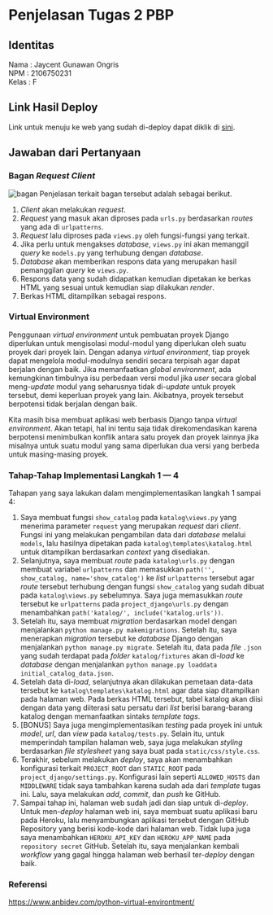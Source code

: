 # Penjelasan Tugas 2 PBP

## Identitas
Nama    : Jaycent Gunawan Ongris<br>
NPM     : 2106750231<br>
Kelas   : F

## Link Hasil Deploy
Link untuk menuju ke web yang sudah di-deploy dapat diklik di [sini](https://tugas-pbp-2.herokuapp.com/katalog/).

## Jawaban dari Pertanyaan
### Bagan *Request Client*
![bagan](https://user-images.githubusercontent.com/88029772/189681692-6527e06e-05f8-490f-86f6-c6c076742bd2.png)
Penjelasan terkait bagan tersebut adalah sebagai berikut.
1. *Client* akan melakukan *request*.
2. *Request* yang masuk akan diproses pada `urls.py` berdasarkan *routes* yang ada di `urlpatterns`.
3. *Request* lalu diproses pada `views.py` oleh fungsi-fungsi yang terkait.
4. Jika perlu untuk mengakses *database*, `views.py` ini akan memanggil *query* ke `models.py` yang terhubung dengan *database*.
5. *Database* akan memberikan respons data yang merupakan hasil pemanggilan *query* ke `views.py`.
6. Respons data yang sudah didapatkan kemudian dipetakan ke berkas HTML yang sesuai untuk kemudian siap dilakukan *render*.
7. Berkas HTML ditampilkan sebagai respons.

### Virtual Environment
Penggunaan *virtual environment* untuk pembuatan proyek Django diperlukan untuk mengisolasi modul-modul yang diperlukan oleh suatu proyek dari proyek lain. Dengan adanya *virtual environment*, tiap proyek dapat mengelola modul-modulnya sendiri secara terpisah agar dapat berjalan dengan baik. Jika memanfaatkan *global environment*, ada kemungkinan timbulnya isu perbedaan versi modul jika *user* secara global meng-*update* modul yang seharusnya tidak di-*update* untuk proyek tersebut, demi keperluan proyek yang lain. Akibatnya, proyek tersebut berpotensi tidak berjalan dengan baik.<br>

Kita masih bisa membuat aplikasi web berbasis Django tanpa *virtual environment*. Akan tetapi, hal ini tentu saja tidak direkomendasikan karena berpotensi menimbulkan konflik antara satu proyek dan proyek lainnya jika misalnya untuk suatu modul yang sama diperlukan dua versi yang berbeda untuk masing-masing proyek.

### Tahap-Tahap Implementasi Langkah 1 — 4
Tahapan yang saya lakukan dalam mengimplementasikan langkah 1 sampai 4:
1. Saya membuat fungsi `show_catalog` pada `katalog\views.py` yang menerima parameter `request` yang merupakan *request* dari *client*. Fungsi ini yang melakukan pengambilan data dari *database* melalui `models`, lalu hasilnya dipetakan pada `katalog\templates\katalog.html` untuk ditampilkan berdasarkan *context* yang disediakan.
2. Selanjutnya, saya membuat *route* pada `katalog\urls.py` dengan membuat variabel `urlpatterns` dan memasukkan `path('', show_catalog, name='show_catalog')` ke *list* `urlpatterns` tersebut agar *route* tersebut terhubung dengan fungsi `show_catalog` yang sudah dibuat pada `katalog\views.py` sebelumnya. Saya juga memasukkan *route* tersebut ke `urlpatterns` pada `project_django\urls.py` dengan menambahkan `path('katalog/', include('katalog.urls'))`.
3. Setelah itu, saya membuat *migration* berdasarkan model dengan menjalankan `python manage.py makemigrations`. Setelah itu, saya menerapkan *migration* tersebut ke *database* Django dengan menjalankan `python manage.py migrate`. Setelah itu, data pada *file* `.json` yang sudah terdapat pada *folder* `katalog/fixtures` akan di-*load* ke *database* dengan menjalankan `python manage.py loaddata initial_catalog_data.json`.
4. Setelah data di-*load*, selanjutnya akan dilakukan pemetaan data-data tersebut ke `katalog\templates\katalog.html` agar data siap ditampilkan pada halaman web. Pada berkas HTML tersebut, tabel katalog akan diisi dengan data yang diiterasi satu persatu dari *list* berisi barang-barang katalog dengan memanfaatkan sintaks *template tags*.
5. \[BONUS\] Saya juga mengimplementasikan *testing* pada proyek ini untuk *model*, *url*, dan *view* pada `katalog/tests.py`. Selain itu, untuk memperindah tampilan halaman web, saya juga melakukan *styling* berdasarkan *file stylesheet* yang saya buat pada `static/css/style.css`. 
6. Terakhir, sebelum melakukan *deploy*, saya akan menambahkan konfigurasi terkait `PROJECT_ROOT` dan `STATIC_ROOT` pada `project_django/settings.py`. Konfigurasi lain seperti `ALLOWED_HOSTS` dan `MIDDLEWARE` tidak saya tambahkan karena sudah ada dari *template* tugas ini. Lalu, saya melakukan *add*, *commit*, dan *push* ke GitHub.
7. Sampai tahap ini, halaman web sudah jadi dan siap untuk di-*deploy*. Untuk men-*deploy* halaman web ini, saya membuat suatu aplikasi baru pada Heroku, lalu menyambungkan aplikasi tersebut dengan GitHub Repository yang berisi kode-kode dari halaman web. Tidak lupa juga saya menambahkan `HEROKU_API_KEY` dan `HEROKU_APP_NAME` pada `repository secret` GitHub. Setelah itu, saya menjalankan kembali *workflow* yang gagal hingga halaman web berhasil ter-*deploy* dengan baik.

### Referensi
https://www.anbidev.com/python-virtual-environtment/